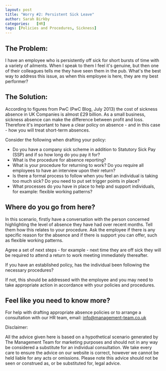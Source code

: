 ```yaml
---
layout: post
title: "Worry #2: Persistent Sick Leave"
author: Sarah Birkby
categories:   [HR]
tags: [Policies and Procedures, Sickness]
---
```


The Problem:
-----------
I have an employee who is persistently off sick for short bursts of time with a variety of ailments.  When I speak to them I feel it's genuine, but then one of their colleagues tells me they have seen them in the pub.  What's the best way to address this issue, as when this employee is here, they are my best performer?

The Solution:
------------

According to figures from PwC (PwC Blog, July 2013) the cost of sickness absence in UK Companies is almost £29 billion.  As a small business, sickness absence can make the difference between profit and loss. Therefore it's important to have a clear policy on absence - and in this case - how you will treat short-term absences.

Consider the following when drafting your policy:

* Do you have a company sick scheme in addition to Statutory Sick Pay (SSP) and if so how long do you pay it for?
* What is the procedure for absence reporting?
* What is your procedure for returning to work? Do you require all employees to have an interview upon their return?
* Is there a formal process to follow when you feel an individual is taking too much sick? Do you need to put set trigger points in place?
* What processes do you have in place to help and support individuals, for example: flexible working patterns?

Where do you go from here?
--------------------------

In this scenario, firstly have a conversation with the person concerned highlighting the level of absence they have had over recent months.  Tell them how this relates to your procedure. Ask the employee if there is any specific reason for the absence and if there is support you can offer, such as flexible working patterns.

Agree a set of next steps - for example - next time they are off sick they will be required to attend a return to work meeting immediately thereafter.

If you have an established policy, has the individual been following the necessary procedures?

If not, this should be addressed with the employee and you may need to take appropriate action in accordance with your policies and procedures.

Feel like you need to know more?
-------------------------------
For help with drafting appropriate absence policies or to arrange a consultation with our HR team, email: <info@management-team.co.uk>

Disclaimer:

All the advice given here is based on a hypothetical scenario generated by The Management Team for marketing purposes and should not in any way be considered a substitute for an individual consultation. We take every care to ensure the advice on our website is correct, however we cannot be held liable for any acts or omissions. Please note this advice should not be seen or construed as, or be substituted for, legal advice.
